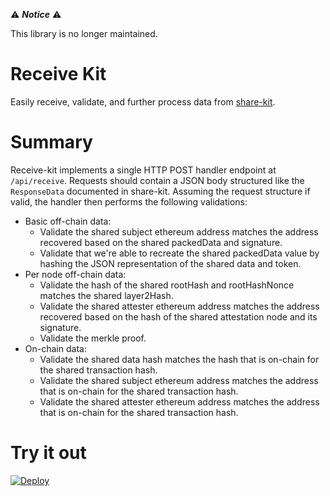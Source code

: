 :warning: **_Notice_** :warning:

This library is no longer maintained.

# Receive Kit

Easily receive, validate, and further process data from [share-kit](https://github.com/hellobloom/share-kit).

# Summary

Receive-kit implements a single HTTP POST handler endpoint at `/api/receive`. Requests should contain a JSON body structured like the `ResponseData` documented in share-kit. Assuming the request structure if valid, the handler then performs the following validations:

- Basic off-chain data:
  - Validate the shared subject ethereum address matches the address recovered based on the shared packedData and signature.
  - Validate that we're able to recreate the shared packedData value by hashing the JSON representation of the shared data and token.
- Per node off-chain data:
  - Validate the hash of the shared rootHash and rootHashNonce matches the shared layer2Hash.
  - Validate the shared attester ethereum address matches the address recovered based on the hash of the shared attestation node and its signature.
  - Validate the merkle proof.
- On-chain data:
  - Validate the shared data hash matches the hash that is on-chain for the shared transaction hash.
  - Validate the shared subject ethereum address matches the address that is on-chain for the shared transaction hash.
  - Validate the shared attester ethereum address matches the address that is on-chain for the shared transaction hash.

# Try it out

[![Deploy](https://www.herokucdn.com/deploy/button.svg)](https://heroku.com/deploy)
